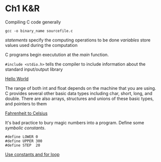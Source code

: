 # Ch1 K&R

Compiling C code generally

`gcc -o binary_name sourcefile.c`

*statements* specify the computing operations to be done
*variables* store values used during the computation

C programs begin executution at the *main* function.

`#include <stdio.h>`
tells the compiler to include information about the standard 
input/output library

[Hello World](hello.c)

The range of both int and float depends on the machine that you are 
using. C provides several other basic data types including char, short, 
long, and double. There are also arrays, structures and unions of these 
basic types, and pointers to them

[Fahrenheit to Celsius](fahrtocelsius.c)

It's bad practice to bury magic numbers into a program. Define some *symbolic constants*.

```
#define LOWER 0
#define UPPER 300
#define STEP  20
```

[Use constants and for loop](fahrtocelsiusforloop.c)